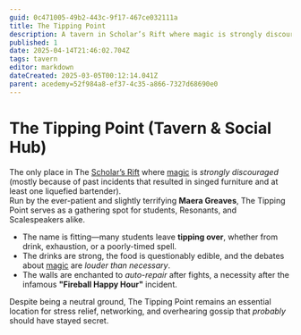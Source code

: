```yaml
---
guid: 0c471005-49b2-443c-9f17-467ce032111a
title: The Tipping Point
description: A tavern in Scholar’s Rift where magic is strongly discouraged.
published: 1
date: 2025-04-14T21:46:02.704Z
tags: tavern
editor: markdown
dateCreated: 2025-03-05T00:12:14.041Z
parent: acedemy=52f984a8-ef37-4c35-a866-7327d68690e0
---
```


# The Tipping Point (Tavern & Social Hub)
The only place in The [Scholar’s Rift](/geography/settlement/enclave/scholars-rift/scholars-rift.md) where [magic](/structure/mechanic/magic.md) is *strongly discouraged* (mostly because of past incidents that resulted in singed furniture and at least one liquefied bartender).  
Run by the ever-patient and slightly terrifying **Maera Greaves**, The Tipping Point serves as a gathering spot for students, Resonants, and Scalespeakers alike.  

- The name is fitting—many students leave **tipping over**, whether from drink, exhaustion, or a poorly-timed spell.
- The drinks are strong, the food is questionably edible, and the debates about [magic](/structure/mechanic/magic.md) are *louder than necessary*.  
- The walls are enchanted to *auto-repair* after fights, a necessity after the infamous **"Fireball Happy Hour"** incident.  

Despite being a neutral ground, The Tipping Point remains an essential location for stress relief, networking, and overhearing gossip that *probably* should have stayed secret.
